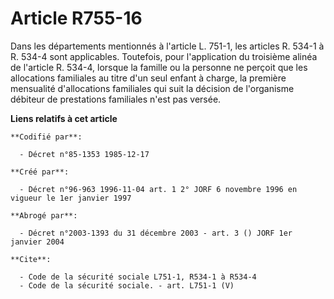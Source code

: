 # Article R755-16

Dans les départements mentionnés à l'article L. 751-1, les articles R. 534-1 à R. 534-4 sont applicables. Toutefois, pour
l'application du troisième alinéa de l'article R. 534-4, lorsque la famille ou la personne ne perçoit que les allocations
familiales au titre d'un seul enfant à charge, la première mensualité d'allocations familiales qui suit la décision de
l'organisme débiteur de prestations familiales n'est pas versée.

**Liens relatifs à cet article**

	**Codifié par**:

	  - Décret n°85-1353 1985-12-17

	**Créé par**:

	  - Décret n°96-963 1996-11-04 art. 1 2° JORF 6 novembre 1996 en vigueur le 1er janvier 1997

	**Abrogé par**:

	  - Décret n°2003-1393 du 31 décembre 2003 - art. 3 () JORF 1er janvier 2004

	**Cite**:

	  - Code de la sécurité sociale L751-1, R534-1 à R534-4
	  - Code de la sécurité sociale. - art. L751-1 (V)
